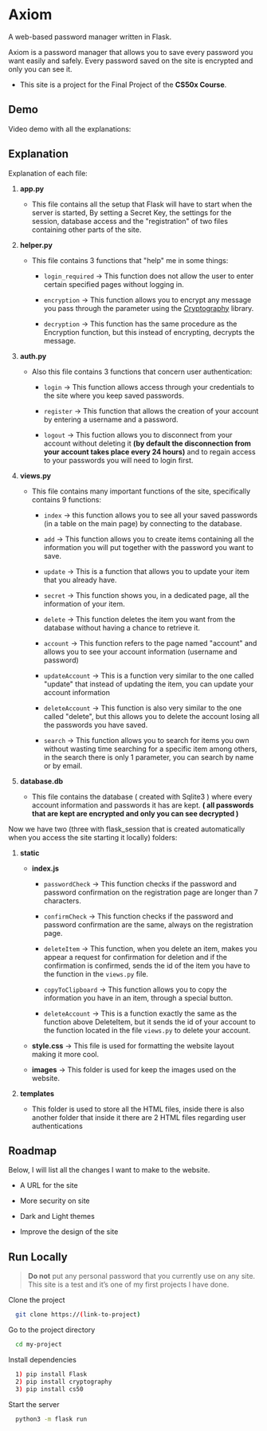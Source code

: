 # Axiom

A web-based password manager written in Flask.

Axiom is a password manager that allows you to save every password you want easily and safely. 
Every password saved on the site is encrypted and only you can see it.

- This site is a project for the Final Project of the __CS50x Course__.

## Demo

Video demo with all the explanations:

## Explanation
Explanation of each file:
1. __app.py__
   - This file contains all the setup that Flask will have to start when the server is started, By setting a Secret Key, the settings for the session, database access and the "registration" of two files containing other parts of the site.

2. __helper.py__
   - This file contains 3 functions that "help" me in some things: 

      - ```login_required``` -> This function does not allow the user to enter certain specified pages without logging in.
      
      - ```encryption``` -> This function allows you to encrypt any message you pass through the parameter using the [Cryptography](https://pypi.org/project/cryptography/) library.
      
      - ```decryption``` -> This function has the same procedure as the Encryption function, but this instead of encrypting, decrypts the message.

3. __auth.py__
   - Also this file contains 3 functions that concern user authentication:

      - ```login``` -> This function allows access through your credentials to the site where you keep saved passwords.

      - ```register``` -> This function that allows the creation of your account by entering a username and a password.

      - ```logout``` -> This fuction allows you to disconnect from your account without deleting it __(by default the disconnection from your account takes place every 24 hours)__ and to regain access to your passwords you will need to login first.

4. __views.py__ 
   - This file contains many important functions of the site, specifically contains 9 functions:

      - ```index``` -> this function allows you to see all your saved passwords (in a table on the main page) by connecting to the database.
      
      - ```add``` -> This function allows you to create items containing all the information you will put together with the password you want to save.

      - ```update``` -> This is a function that allows you to update your item that you already have.

      - ```secret``` -> This function shows you, in a dedicated page, all the information of your item.

      - ```delete``` -> This function deletes the item you want from the database without having a chance to retrieve it.

      - ```account``` -> This function refers to the page named "account" and allows you to see your account information (username and password)

      - ```updateAccount``` -> This is a function very similar to the one called "update" that instead of updating the item, you can update your account information

      - ```deleteAccount``` -> This function is also very similar to the one called "delete", but this allows you to delete the account losing all the passwords you have saved.

      - ```search``` -> This function allows you to search for items you own without wasting time searching for a specific item among others, in the search there is only 1 parameter, you can search by name or by email.
  
5. __database.db__
   - This file contains the database ( created with Sqlite3 ) where every account information and passwords it has are kept. 
**( all passwords that are kept are encrypted and only you can see decrypted )**

Now we have two (three with flask_session that is created automatically when you access the site starting it locally) folders:

1. __static__
      
      - __index.js__
         - ```passwordCheck``` -> This function checks if the password and password confirmation on the registration page are longer than 7 characters.
         
         - ```confirmCheck``` -> This function checks if the password and password confirmation are the same, always on the registration page.

         - ```deleteItem``` -> This function, when you delete an item, makes you appear a request for confirmation for deletion and if the confirmation is confirmed, sends the id of the item you have to the function in the ```views.py``` file.

         - ```copyToClipboard``` -> This function allows you to copy the information you have in an item, through a special button.

         - ```deleteAccount``` -> This is a function exactly the same as the function above DeleteItem, but it sends the id of your account to the function located in the file ```views.py``` to delete your account.


      - __style.css__ -> This file is used for formatting the website layout making it more cool.


      - __images__ -> This folder is used for keep the images used on the website.

2. __templates__ 
     - This folder is used to store all the HTML files, inside there is also another folder that inside it there are 2 HTML files regarding user authentications

## Roadmap

Below, I will list all the changes I want to make to the website.

- A URL for the site

- More security on site

- Dark and Light themes

- Improve the design of the site

## Run Locally

> __Do not__ put any personal password that you currently use on any site. This site is a test and it’s one of my first projects I have done.

Clone the project

```bash
  git clone https://(link-to-project)
```

Go to the project directory

```bash
  cd my-project
```

Install dependencies

```bash
  1) pip install Flask
  2) pip install cryptography
  3) pip install cs50
```

Start the server

```bash
  python3 -m flask run
```
